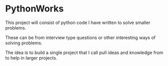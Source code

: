 # PythonWorks

This project will consist of python code I have written to solve smaller problems.

These can be from interview type questions or other interesting ways of solving problems.

The idea is to build a single project that I call pull ideas and knowledge from to help in larger projects.
